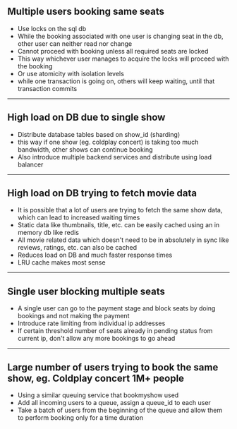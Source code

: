 ## Multiple users booking same seats
- Use locks on the sql db
- While the booking associated with one user is changing seat in the db, other user can neither read nor change
- Cannot proceed with booking unless all required seats are locked
- This way whichever user manages to acquire the locks will proceed with the booking
- Or use atomicity with isolation levels
- while one transaction is going on, others will keep waiting, until that transaction commits

---

## High load on DB due to single show
- Distribute database tables based on show_id (sharding)
- this way if one show (eg. coldplay concert) is taking too much bandwidth, other shows can continue booking
- Also introduce multiple backend services and distribute using load balancer

---

## High load on DB trying to fetch movie data
- It is possible that a lot of users are trying to fetch the same show data, which can lead to increased waiting times
- Static data like thumbnails, title, etc. can be easily cached using an in memory db like redis
- All movie related data which doesn't need to be in absolutely in sync like reviews, ratings, etc. can also be cached
- Reduces load on DB and much faster response times
- LRU cache makes most sense

---

## Single user blocking multiple seats
- A single user can go to the payment stage and block seats by doing bookings and not making the payment
- Introduce rate limiting from individual ip addresses
- If certain threshold number of seats already in pending status from current ip, don't allow any more bookings to go ahead

--- 

## Large number of users trying to book the same show, eg. Coldplay concert 1M+ people
- Using a similar queuing service that bookmyshow used
- Add all incoming users to a queue, assign a queue_id to each user
- Take a batch of users from the beginning of the queue and allow them to perform booking only for a time duration
